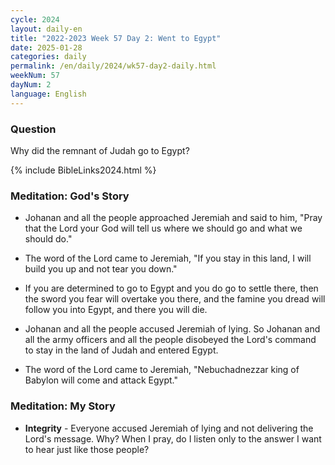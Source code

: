 ```yaml
---
cycle: 2024
layout: daily-en
title: "2022-2023 Week 57 Day 2: Went to Egypt"
date: 2025-01-28
categories: daily
permalink: /en/daily/2024/wk57-day2-daily.html
weekNum: 57
dayNum: 2
language: English
---
```


### Question     
Why did the remnant of Judah go to Egypt?

{% include BibleLinks2024.html %}

### Meditation: God's Story   
+ Johanan and all the people approached Jeremiah and said to him, "Pray that the Lord your God will tell us where we should go and what we should do." 

+ The word of the Lord came to Jeremiah, "If you stay in this land, I will build you up and not tear you down." 

+ If you are determined to go to Egypt and you do go to settle there, then the sword you fear will overtake you there, and the famine you dread will follow you into Egypt, and there you will die. 

+ Johanan and all the people accused Jeremiah of lying. So Johanan and all the army officers and all the people disobeyed the Lord's command to stay in the land of Judah and entered Egypt. 

+ The word of the Lord came to Jeremiah, "Nebuchadnezzar king of Babylon will come and attack Egypt." 

### Meditation: My Story   
+ **Integrity** - Everyone accused Jeremiah of lying and not delivering the Lord's message. Why? When I pray, do I listen only to the answer I want to hear just like those people? 
